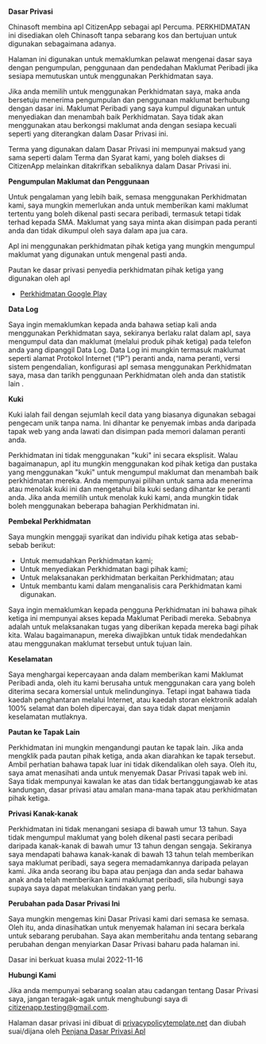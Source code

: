 **Dasar Privasi**

Chinasoft membina apl CitizenApp sebagai apl Percuma. PERKHIDMATAN ini disediakan oleh Chinasoft tanpa sebarang kos dan bertujuan untuk digunakan sebagaimana adanya.

Halaman ini digunakan untuk memaklumkan pelawat mengenai dasar saya dengan pengumpulan, penggunaan dan pendedahan Maklumat Peribadi jika sesiapa memutuskan untuk menggunakan Perkhidmatan saya.

Jika anda memilih untuk menggunakan Perkhidmatan saya, maka anda bersetuju menerima pengumpulan dan penggunaan maklumat berhubung dengan dasar ini. Maklumat Peribadi yang saya kumpul digunakan untuk menyediakan dan menambah baik Perkhidmatan. Saya tidak akan menggunakan atau berkongsi maklumat anda dengan sesiapa kecuali seperti yang diterangkan dalam Dasar Privasi ini.

Terma yang digunakan dalam Dasar Privasi ini mempunyai maksud yang sama seperti dalam Terma dan Syarat kami, yang boleh diakses di CitizenApp melainkan ditakrifkan sebaliknya dalam Dasar Privasi ini.

**Pengumpulan Maklumat dan Penggunaan**

Untuk pengalaman yang lebih baik, semasa menggunakan Perkhidmatan kami, saya mungkin memerlukan anda untuk memberikan kami maklumat tertentu yang boleh dikenal pasti secara peribadi, termasuk tetapi tidak terhad kepada SMA. Maklumat yang saya minta akan disimpan pada peranti anda dan tidak dikumpul oleh saya dalam apa jua cara.

Apl ini menggunakan perkhidmatan pihak ketiga yang mungkin mengumpul maklumat yang digunakan untuk mengenal pasti anda.

Pautan ke dasar privasi penyedia perkhidmatan pihak ketiga yang digunakan oleh apl

- [Perkhidmatan Google Play](https://www.google.com/policies/privacy/)

**Data Log**

Saya ingin memaklumkan kepada anda bahawa setiap kali anda menggunakan Perkhidmatan saya, sekiranya berlaku ralat dalam apl, saya mengumpul data dan maklumat (melalui produk pihak ketiga) pada telefon anda yang dipanggil Data Log. Data Log ini mungkin termasuk maklumat seperti alamat Protokol Internet (“IP”) peranti anda, nama peranti, versi sistem pengendalian, konfigurasi apl semasa menggunakan Perkhidmatan saya, masa dan tarikh penggunaan Perkhidmatan oleh anda dan statistik lain .

**Kuki**

Kuki ialah fail dengan sejumlah kecil data yang biasanya digunakan sebagai pengecam unik tanpa nama. Ini dihantar ke penyemak imbas anda daripada tapak web yang anda lawati dan disimpan pada memori dalaman peranti anda.

Perkhidmatan ini tidak menggunakan "kuki" ini secara eksplisit. Walau bagaimanapun, apl itu mungkin menggunakan kod pihak ketiga dan pustaka yang menggunakan "kuki" untuk mengumpul maklumat dan menambah baik perkhidmatan mereka. Anda mempunyai pilihan untuk sama ada menerima atau menolak kuki ini dan mengetahui bila kuki sedang dihantar ke peranti anda. Jika anda memilih untuk menolak kuki kami, anda mungkin tidak boleh menggunakan beberapa bahagian Perkhidmatan ini.

**Pembekal Perkhidmatan**

Saya mungkin menggaji syarikat dan individu pihak ketiga atas sebab-sebab berikut:

- Untuk memudahkan Perkhidmatan kami;
- Untuk menyediakan Perkhidmatan bagi pihak kami;
- Untuk melaksanakan perkhidmatan berkaitan Perkhidmatan; atau
- Untuk membantu kami dalam menganalisis cara Perkhidmatan kami digunakan.

Saya ingin memaklumkan kepada pengguna Perkhidmatan ini bahawa pihak ketiga ini mempunyai akses kepada Maklumat Peribadi mereka. Sebabnya adalah untuk melaksanakan tugas yang diberikan kepada mereka bagi pihak kita. Walau bagaimanapun, mereka diwajibkan untuk tidak mendedahkan atau menggunakan maklumat tersebut untuk tujuan lain.

**Keselamatan**

Saya menghargai kepercayaan anda dalam memberikan kami Maklumat Peribadi anda, oleh itu kami berusaha untuk menggunakan cara yang boleh diterima secara komersial untuk melindunginya. Tetapi ingat bahawa tiada kaedah penghantaran melalui Internet, atau kaedah storan elektronik adalah 100% selamat dan boleh dipercayai, dan saya tidak dapat menjamin keselamatan mutlaknya.

**Pautan ke Tapak Lain**

Perkhidmatan ini mungkin mengandungi pautan ke tapak lain. Jika anda mengklik pada pautan pihak ketiga, anda akan diarahkan ke tapak tersebut. Ambil perhatian bahawa tapak luar ini tidak dikendalikan oleh saya. Oleh itu, saya amat menasihati anda untuk menyemak Dasar Privasi tapak web ini. Saya tidak mempunyai kawalan ke atas dan tidak bertanggungjawab ke atas kandungan, dasar privasi atau amalan mana-mana tapak atau perkhidmatan pihak ketiga.

**Privasi Kanak-kanak**

Perkhidmatan ini tidak menangani sesiapa di bawah umur 13 tahun. Saya tidak mengumpul maklumat yang boleh dikenal pasti secara peribadi daripada kanak-kanak di bawah umur 13 tahun dengan sengaja. Sekiranya saya mendapati bahawa kanak-kanak di bawah 13 tahun telah memberikan saya maklumat peribadi, saya segera memadamkannya daripada pelayan kami. Jika anda seorang ibu bapa atau penjaga dan anda sedar bahawa anak anda telah memberikan kami maklumat peribadi, sila hubungi saya supaya saya dapat melakukan tindakan yang perlu.

**Perubahan pada Dasar Privasi Ini**

Saya mungkin mengemas kini Dasar Privasi kami dari semasa ke semasa. Oleh itu, anda dinasihatkan untuk menyemak halaman ini secara berkala untuk sebarang perubahan. Saya akan memberitahu anda tentang sebarang perubahan dengan menyiarkan Dasar Privasi baharu pada halaman ini.

Dasar ini berkuat kuasa mulai 2022-11-16

**Hubungi Kami**

Jika anda mempunyai sebarang soalan atau cadangan tentang Dasar Privasi saya, jangan teragak-agak untuk menghubungi saya di citizenapp.testing@gmail.com.

Halaman dasar privasi ini dibuat di [privacypolicytemplate.net](https://privacypolicytemplate.net) dan diubah suai/dijana oleh [Penjana Dasar Privasi Apl](https://app-privacy-policy-generator.nisrulz.com/)
